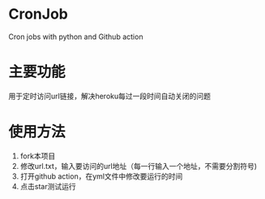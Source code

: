 # CronJob
Cron jobs with python and Github action

# 主要功能
用于定时访问url链接，解决heroku每过一段时间自动关闭的问题

# 使用方法
1. fork本项目
2. 修改url.txt，输入要访问的url地址（每一行输入一个地址，不需要分割符号)
3. 打开github action，在yml文件中修改要运行的时间
4. 点击star测试运行
